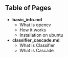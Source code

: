 ## Table of Pages
  - **basic_info.md**
    - What is opencv
    - How it works
    - Installation on ubuntu
  - **classifier_cascade.md**
    - What is Classifier
    - What is Cascade

